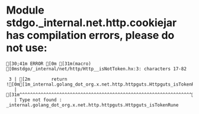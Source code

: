 # Module stdgo._internal.net.http.cookiejar has compilation errors, please do not use:
```
[30;41m ERROR [0m [31m(macro) [0mstdgo/_internal/net/http/Http__isNotToken.hx:3: characters 17-82

 3 | [2m        return ![0m[1m_internal.golang_dot_org.x.net.http.httpguts.Httpguts_isTokenRune[0m[2m.isTokenRune(_r);[0m
   |                 [31m^^^^^^^^^^^^^^^^^^^^^^^^^^^^^^^^^^^^^^^^^^^^^^^^^^^^^^^^^^^^^^^^^[0m
   | Type not found : _internal.golang_dot_org.x.net.http.httpguts.Httpguts_isTokenRune


```

